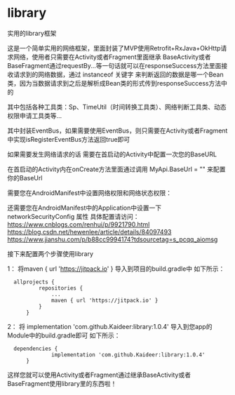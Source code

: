 # library
实用的library框架

这是一个简单实用的网络框架，里面封装了MVP使用Retrofit+RxJava+OkHttp请求网络，使用者只需要在Activity或者Fragment里面继承
BaseActivity或者BaseFragment通过requestBy...等一句话就可以在responseSuccess方法里面接收请求到的网络数据，通过 instanceof 关键字
来判断返回的数据是哪一个Bean类，因为当数据请求到之后是解析成Bean类的形式传到responseSuccess方法中的

其中包括各种工具类：Sp、TimeUtil（时间转换工具类）、网络判断工具类、动态权限申请工具类等...

其中封装EventBus，如果需要使用EventBus，则只需要在Activity或者Fragment中实现isRegisterEventBus方法返回true即可

如果需要发生网络请求的话 需要在首启动的Activity中配置一次您的BaseURL

在首启动的Activity内在onCreate方法里面通过调用 MyApi.BaseUrl = ""  来配置你的BaseUrl

需要您在AndroidManifest中设置网络权限和网络状态权限：
	<uses-permission android:name="android.permission.INTERNET"/>
    	<uses-permission android:name="android.permission.ACCESS_NETWORK_STATE"/>
	
还需要您在AndroidManifest中的Application中设置一下  networkSecurityConfig 属性
具体配置请访问：
	https://www.cnblogs.com/renhui/p/9921790.html
	https://blog.csdn.net/hewenlee/article/details/84097493
	https://www.jianshu.com/p/b88cc9994174?tdsourcetag=s_pcqq_aiomsg


接下来配置两个步骤使用library

1：
  将maven { url 'https://jitpack.io' } 导入到项目的build.gradle中
  如下所示：

      allprojects {
		      repositories {
			      ...
			      maven { url 'https://jitpack.io' }
		      }
	      }
        
2：
  将 implementation 'com.github.Kaideer:library:1.0.4' 导入到您app的Module中的build.gradle即可
  如下所示：
  
      dependencies {
	              implementation 'com.github.Kaideer:library:1.0.4'
	      }
        
        
这样您就可以使用Activity或者Fragment通过继承BaseActivity或者BaseFragment使用library里的东西啦！        


